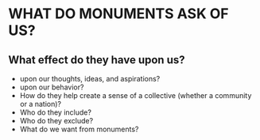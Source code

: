 # WHAT DO MONUMENTS ASK OF US?
## What effect do they have upon us?
- upon our thoughts, ideas, and aspirations?
- upon our behavior?
- How do they help create a sense of a collective (whether a community or a
nation)?
- Who do they include?
- Who do they exclude?
- What do we want from monuments?
